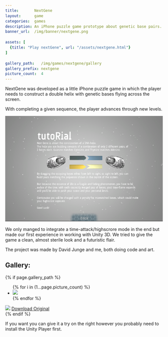 ```yaml
---
title:       NextGene
layout:      game
categories:  games
description: An iPhone puzzle game prototype about genetic base pairs.
banner_url:  /img/banner/nextgene.png

assets: [
  {title: "Play nextGene", url: "/assets/nextgene.html"}
]

gallery_path:   /img/games/nextgene/gallery
gallery_prefix: nextgene
picture_count:  4
---
```


NextGene was developed as a little iPhone puzzle game in which the player needs
to construct a double helix with genetic bases flying across the screen.

With completing a given sequence, the player advances through new levels.

<img src="/img/games/nextgene/nextgene1.png"
     alt="nextGene">

We only manged to integrate a time-attack/highscrore mode in the end but made
our first experience in working with Unity 3D. We tried to give the game a
clean, almost sterile look and a futuristic flair.

The project was made by David Junge and me, both doing code and art.

## Gallery:

<!-- gallery snippet -->
{% if page.gallery_path %}
<div class="gallery">
  <ul>
    {% for i in (1...page.picture_count) %}
    <li>
      <a {% if i == 1 %}class="active"{% endif %}
         href="{{ page.gallery_path }}/{{ page.gallery_prefix }}-original-{{ i }}.png"
         data-preview-url="{{ page.gallery_path }}/{{ page.gallery_prefix }}-preview-{{ i }}.png">
        <img src="{{ page.gallery_path }}/{{ page.gallery_prefix }}-thumb-{{ i }}.png" />
      </a>
    </li>
    {% endfor %}
  </ul>

  <div class="display-wrapper">
    <img src="{{ page.gallery_path }}/{{ page.gallery_prefix }}-preview-1.png" />
    <a href="{{ page.gallery_path }}/{{ page.gallery_prefix }}-original-1.png">Download Original</a>
  </div>
</div>
{% endif %}
<!-- gallery snippet -->

<p class="desktop only">
  If you want you can give it a try on the right however you probably need to install the
  Unity Player first.
</p>
